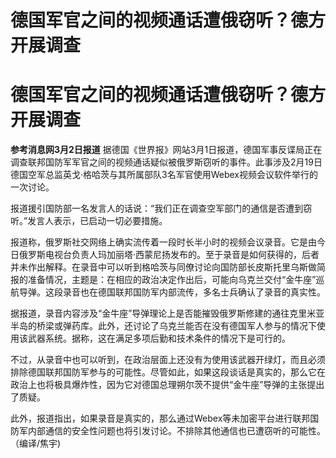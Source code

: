 # 德国军官之间的视频通话遭俄窃听？德方开展调查

# 德国军官之间的视频通话遭俄窃听？德方开展调查

**参考消息网3月2日报道**
据德国《世界报》网站3月1日报道，德国军事反谍局正在调查联邦国防军军官之间的视频通话疑似被俄罗斯窃听的事件。此事涉及2月19日德国空军总监英戈·格哈茨与其所属部队3名军官使用Webex视频会议软件举行的一次讨论。

报道援引国防部一名发言人的话说：“我们正在调查空军部门的通信是否遭到窃听。”发言人表示，已启动一切必要措施。

报道称，俄罗斯社交网络上确实流传着一段时长半小时的视频会议录音。它是由今日俄罗斯电视台负责人玛加丽塔·西蒙尼扬发布的。至于录音是如何获得的，后者并未作出解释。在录音中可以听到格哈茨与同僚讨论向国防部长皮斯托里乌斯做简报的准备情况，主题是：在相应的政治决定作出后，可能向乌克兰交付“金牛座”巡航导弹。这段录音也在德国联邦国防军内部流传，多名士兵确认了录音的真实性。

据报道，录音内容涉及“金牛座”导弹理论上是否能摧毁俄罗斯修建的通往克里米亚半岛的桥梁或弹药库。此外，还讨论了乌克兰能否在没有德国军人参与的情况下使用该武器系统。据称，这在满足多项后勤和技术条件的情况下是可行的。

不过，从录音中也可以听到，在政治层面上还没有为使用该武器开绿灯，而且必须排除德国联邦国防军参与的可能性。尽管如此，如果这段谈话是真实的，那么它在政治上也将极具爆炸性，因为它对德国总理朔尔茨不提供“金牛座”导弹的主张提出了质疑。

此外，报道指出，如果录音是真实的，那么通过Webex等未加密平台进行联邦国防军内部通信的安全性问题也将引发讨论。不排除其他通信也已遭窃听的可能性。（编译/焦宇)

